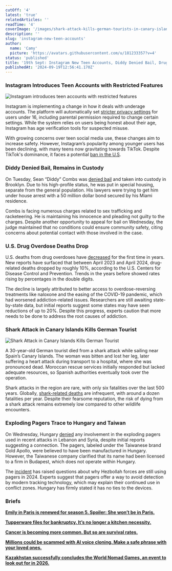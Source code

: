 ```yaml
---
cutOff: '4'
latest: 'true'
relatedArticles: ''
readTime: '4'
coverImage: '/images/shark-attack-kills-german-tourists-in-canary-islands-MxMz.jpg'
description: ''
slug: 'instagram-new-teen-accounts'
author:
  name: 'Camy'
  picture: 'https://avatars.githubusercontent.com/u/181233357?v=4'
status: 'published'
title: '19th Sept: Instagram New Teen Accounts, Diddy Denied Bail, Drug Overdoses Drop'
publishedAt: '2024-09-19T12:56:41.170Z'
---
```


### Instagram Introduces Teen Accounts with Restricted Features

![Instagram introduces teen accounts with restricted features](/images/instagram-introduces-teen-accounts-with-restricted-features-QzMz.jpg)

Instagram is implementing a change in how it deals with underage accounts. The platform will automatically set [stricter privacy settings](https://www.npr.org/2024/09/17/g-s1-23181/instagram-teen-accounts-private-meta-child-safety) for users under 16, including parental permission required to change certain settings. While the system relies on users being honest about their age, Instagram has age verification tools for suspected misuse.

With growing concerns over teen social media use, these changes aim to increase safety. However, Instagram’s popularity among younger users has been declining, with many teens now gravitating towards TikTok. Despite TikTok's dominance, it faces a potential [ban in the U.S](https://www.bbc.com/news/technology-53476117).

### Diddy Denied Bail, Remains in Custody

On Tuesday, Sean “Diddy” Combs was [denied bail](https://www.bbc.com/news/articles/c5y3x50jy15o) and taken into custody in Brooklyn. Due to his high-profile status, he was put in special housing, separate from the general population. His lawyers were trying to get him under house arrest with a 50 million dollar bond secured by his Miami residence.

Combs is facing numerous charges related to sex trafficking and racketeering. He is maintaining his innocence and pleading not guilty to the charges. Despite another opportunity to appeal for bail on Wednesday, the judge maintained that no conditions could ensure community safety, citing concerns about potential contact with those involved in the case.

### U.S. Drug Overdose Deaths Drop

U.S. deaths from drug overdoses have [decreased](https://www.cdc.gov/nchs/nvss/vsrr/drug-overdose-data.htm) for the first time in years. New reports have surfaced that between April 2023 and April 2024, drug-related deaths dropped by roughly 10%, according to the U.S. Centers for Disease Control and Prevention. Trends in the years before showed rates rising by percentages in the double digits.

The decline is largely attributed to better access to overdose-reversing treatments like naloxone and the easing of the COVID-19 pandemic, which had worsened addiction-related issues. Researchers are still awaiting state-by-state data, but initial reports suggest some states may have seen reductions of up to 20%. Despite this progress, experts caution that more needs to be done to address the root causes of addiction.

### Shark Attack in Canary Islands Kills German Tourist

![Shark Attack in Canary Islands Kills German Tourist](/images/shark-attack-kills-german-tourists-in-canary-islands-kwNz.jpg)

A 30-year-old German tourist died from a shark attack while sailing near Spain’s Canary Islands. The woman was bitten and lost her leg, later suffering a heart attack during transport to a hospital, where she was pronounced dead. Moroccan rescue services initially responded but lacked adequate resources, so Spanish authorities eventually took over the operation.

Shark attacks in the region are rare, with only six fatalities over the last 500 years. Globally, [shark-related deaths](https://www.floridamuseum.ufl.edu/shark-attacks/yearly-worldwide-summary/) are infrequent, with around a dozen fatalities per year. Despite their fearsome reputation, the risk of dying from a shark attack remains extremely low compared to other wildlife encounters.

### Exploding Pagers Trace to Hungary and Taiwan

On Wednesday, Hungary [denied](https://www.politico.eu/article/hungary-exploding-pages-never-country-hezbollah-viktor-orban/) any involvement in the exploding pagers used in recent attacks in Lebanon and Syria, despite initial reports suggesting a connection. The pagers, labeled under the Taiwanese brand Gold Apollo, were believed to have been manufactured in Hungary. However, the Taiwanese company clarified that its name had been licensed to a firm in Budapest, which does not operate within Hungary.

The [incident](https://www.bbc.com/news/articles/cz04m913m49o) has raised questions about why Hezbollah forces are still using pagers in 2024. Experts suggest that pagers offer a way to avoid detection by modern tracking technology, which may explain their continued use in conflict zones. Hungary has firmly stated it has no ties to the devices.

### Briefs

[**Emily in Paris is renewed for season 5. Spoiler: She won’t be in Paris.**](https://www.netflix.com/tudum/articles/emily-in-paris-season-5-cast-release-date-news)

[**Tupperware files for bankruptcy. It’s no longer a kitchen necessity.**](https://www.npr.org/2024/09/18/nx-s1-5115873/tupperware-bankruptcy)

[**Cancer is becoming more common. But so are survival rates.**](https://www.npr.org/sections/shots-health-news/2024/09/18/nx-s1-5076874/report-cancer-diagnoses-survival-young-adults)

[**Millions could be scammed with AI voice cloning. Make a safe phrase with your loved ones.**](https://edition.cnn.com/2024/09/18/tech/ai-voice-cloning-scam-warning/index.html)

[**Kazakhstan successfully concludes the World Nomad Games, an event to look out for in 2026.**](https://www.bbc.com/travel/article/20240912-world-nomad-games-the-spectacular-olympics-of-central-asia)